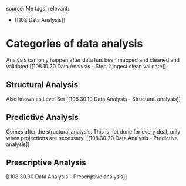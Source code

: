 source: Me
tags: 
relevant: 
- [[108 Data Analysis]]

# Categories of data analysis

Analysis can only happen after data has been mapped and cleaned and validated [[108.10.20 Data Analysis - Step 2 ingest clean validate]]

## Structural Analysis
Also known as Level Set
[[108.30.10 Data Analysis - Structural analysis]]

## Predictive Analysis
Comes after the structural analysis. This is not done for every deal, only when projections are necessary.
[[108.30.20 Data Analysis - Predictive analysis]]

## Prescriptive Analysis
[[108.30.30 Data Analysis - Prescriptive analysis]]
